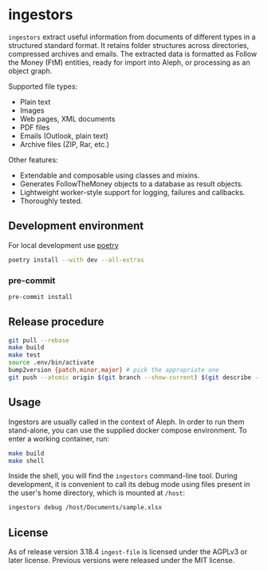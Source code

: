 # ingestors

``ingestors`` extract useful information from documents of different types in
a structured standard format. It retains folder structures across directories,
compressed archives and emails. The extracted data is formatted as Follow the
Money (FtM) entities, ready for import into Aleph, or processing as an object
graph.

Supported file types:

* Plain text
* Images
* Web pages, XML documents
* PDF files
* Emails (Outlook, plain text)
* Archive files (ZIP, Rar, etc.)

Other features:

* Extendable and composable using classes and mixins.
* Generates FollowTheMoney objects to a database as result objects.
* Lightweight worker-style support for logging, failures and callbacks.
* Thoroughly tested.

## Development environment

For local development use [poetry](https://python-poetry.org/)

```bash
poetry install --with dev --all-extras
```

### pre-commit

```bash
pre-commit install
```

## Release procedure

```bash
git pull --rebase
make build
make test
source .env/bin/activate
bump2version {patch,minor,major} # pick the appropriate one
git push --atomic origin $(git branch --show-current) $(git describe --tags --abbrev=0)
```

## Usage

Ingestors are usually called in the context of Aleph. In order to run them
stand-alone, you can use the supplied docker compose environment. To enter
a working container, run:

```bash
make build
make shell
```

Inside the shell, you will find the `ingestors` command-line tool. During
development, it is convenient to call its debug mode using files present
in the user's home directory, which is mounted at `/host`:

```bash
ingestors debug /host/Documents/sample.xlsx
```

## License

As of release version 3.18.4 `ingest-file` is licensed under the AGPLv3 or later license. Previous versions were released under the MIT license.
